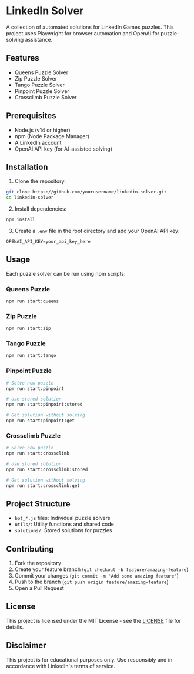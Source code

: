 # LinkedIn Solver

A collection of automated solutions for LinkedIn Games puzzles. This project uses Playwright for browser automation and OpenAI for puzzle-solving assistance.

## Features

- Queens Puzzle Solver
- Zip Puzzle Solver
- Tango Puzzle Solver
- Pinpoint Puzzle Solver
- Crossclimb Puzzle Solver

## Prerequisites

- Node.js (v14 or higher)
- npm (Node Package Manager)
- A LinkedIn account
- OpenAI API key (for AI-assisted solving)

## Installation

1. Clone the repository:
```bash
git clone https://github.com/yourusername/linkedin-solver.git
cd linkedin-solver
```

2. Install dependencies:
```bash
npm install
```

3. Create a `.env` file in the root directory and add your OpenAI API key:
```
OPENAI_API_KEY=your_api_key_here
```

## Usage

Each puzzle solver can be run using npm scripts:

### Queens Puzzle
```bash
npm run start:queens
```

### Zip Puzzle
```bash
npm run start:zip
```

### Tango Puzzle
```bash
npm run start:tango
```

### Pinpoint Puzzle
```bash
# Solve new puzzle
npm run start:pinpoint

# Use stored solution
npm run start:pinpoint:stored

# Get solution without solving
npm run start:pinpoint:get
```

### Crossclimb Puzzle
```bash
# Solve new puzzle
npm run start:crossclimb

# Use stored solution
npm run start:crossclimb:stored

# Get solution without solving
npm run start:crossclimb:get
```

## Project Structure

- `bot_*.js` files: Individual puzzle solvers
- `utils/`: Utility functions and shared code
- `solutions/`: Stored solutions for puzzles

## Contributing

1. Fork the repository
2. Create your feature branch (`git checkout -b feature/amazing-feature`)
3. Commit your changes (`git commit -m 'Add some amazing feature'`)
4. Push to the branch (`git push origin feature/amazing-feature`)
5. Open a Pull Request

## License

This project is licensed under the MIT License - see the [LICENSE](LICENSE) file for details.

## Disclaimer

This project is for educational purposes only. Use responsibly and in accordance with LinkedIn's terms of service. 